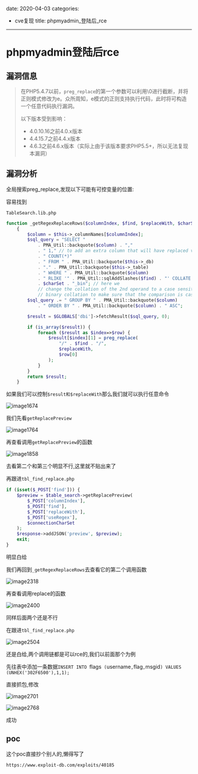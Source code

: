 date: 2020-04-03
categories:
- cve复现
title: phpmyadmin_登陆后_rce
---
# phpmyadmin登陆后rce



## 漏洞信息

>在PHP5.4.7以前，`preg_replace`的第一个参数可以利用\0进行截断，并将正则模式修改为e。众所周知，e模式的正则支持执行代码，此时将可构造一个任意代码执行漏洞。
>
>以下版本受到影响：
>
>- 4.0.10.16之前4.0.x版本
>- 4.4.15.7之前4.4.x版本
>- 4.6.3之前4.6.x版本（实际上由于该版本要求PHP5.5+，所以无法复现本漏洞）



## 漏洞分析

全局搜索preg_replace,发现以下可能有可控变量的位置:

容易找到

`TableSearch.lib.php`

```php
function _getRegexReplaceRows($columnIndex, $find, $replaceWith, $charSet)
    {
        $column = $this->_columnNames[$columnIndex];
        $sql_query = "SELECT "
            . PMA_Util::backquote($column) . ","
            . " 1," // to add an extra column that will have replaced value
            . " COUNT(*)"
            . " FROM " . PMA_Util::backquote($this->_db)
            . "." . PMA_Util::backquote($this->_table)
            . " WHERE " . PMA_Util::backquote($column)
            . " RLIKE '" . PMA_Util::sqlAddSlashes($find) . "' COLLATE "
            . $charSet . "_bin"; // here we
            // change the collation of the 2nd operand to a case sensitive
            // binary collation to make sure that the comparison is case sensitive
        $sql_query .= " GROUP BY " . PMA_Util::backquote($column)
            . " ORDER BY " . PMA_Util::backquote($column) . " ASC";

        $result = $GLOBALS['dbi']->fetchResult($sql_query, 0);

        if (is_array($result)) {
            foreach ($result as $index=>$row) {
                $result[$index][1] = preg_replace(
                    "/" . $find . "/",
                    $replaceWith,
                    $row[0]
                );
            }
        }
        return $result;
    }
```



如果我们可以控制`$result和$replaceWith`那么我们就可以执行任意命令

![image1674](https://i.loli.net/2020/04/03/qo5ZbfuJHKA9d6m.png)

我们先看`getReplacePreview`

![image1764](https://i.loli.net/2020/04/03/vnk9IZUxJ5YoMbW.png)

再查看调用`getReplacePreview`的函数

![image1858](https://i.loli.net/2020/04/03/JxKS1TioFz4w7ql.png)

去看第二个和第三个明显不行,这里就不贴出来了

再跟进`tbl_find_replace.php`

```php
if (isset($_POST['find'])) {
    $preview = $table_search->getReplacePreview(
        $_POST['columnIndex'],
        $_POST['find'],
        $_POST['replaceWith'],
        $_POST['useRegex'],
        $connectionCharSet
    );
    $response->addJSON('preview', $preview);
    exit;
}
```

明显白给



我们再回到`_getRegexReplaceRows`去查看它的第二个调用函数

![image2318](https://i.loli.net/2020/04/03/OhCPcviVT8tm6ZK.png)

再查看调用replace的函数

![image2400](https://i.loli.net/2020/04/03/zT21ymqOYvUf5WE.png)

同样后面两个还是不行

在跟进`tbl_find_replace.php`

![image2504](https://i.loli.net/2020/04/03/j4JdNfKa8up2BCc.png)

还是白给,两个调用链都是可以rce的,我们以前面那个为例

先往表中添加一条数据`INSERT INTO `flags` (`username`,`flag`,`msgid`) VALUES (UNHEX('302F6500'),1,1);`

直接抓包,修改

![image2701](https://i.loli.net/2020/04/03/FwSzMuNI4nDadBh.png)



![image2768](https://i.loli.net/2020/04/03/QZE5fMTnUhPXdqV.png)

成功

## poc

这个poc直接抄个别人的,懒得写了

` https://www.exploit-db.com/exploits/40185 `

